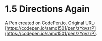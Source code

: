 # 1.5 Directions Again

A Pen created on CodePen.io. Original URL: [https://codepen.io/samo1501/pen/zYqvzrP](https://codepen.io/samo1501/pen/zYqvzrP).


